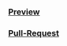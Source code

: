 <h3><a href=https://volodymyr-mykhailiuk.github.io/newproject>Preview</a></h3>
<h3><a href=https://github.com/volodymyr-mykhailiuk/newproject/pulls>Pull-Request</a></h3>
